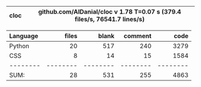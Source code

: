 cloc|github.com/AlDanial/cloc v 1.78  T=0.07 s (379.4 files/s, 76541.7 lines/s)
--- | ---

Language|files|blank|comment|code
:-------|-------:|-------:|-------:|-------:
Python|20|517|240|3279
CSS|8|14|15|1584
--------|--------|--------|--------|--------
SUM:|28|531|255|4863
